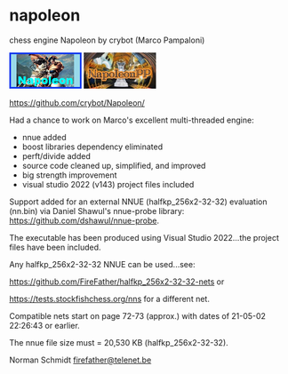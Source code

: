 # napoleon
 
chess engine Napoleon by crybot (Marco Pampaloni)

![alt tag](https://raw.githubusercontent.com/FireFather/napoleon/master/napoleon.bmp)
![alt tag](https://raw.githubusercontent.com/FireFather/napoleon/master/napoleonpp.bmp)

https://github.com/crybot/Napoleon/

Had a chance to work on Marco's excellent multi-threaded engine:

- nnue added
- boost libraries dependency eliminated
- perft/divide added
- source code cleaned up, simplified, and improved
- big strength improvement
- visual studio 2022 (v143) project files included

Support added for an external NNUE (halfkp_256x2-32-32) evaluation (nn.bin) via Daniel Shawul's nnue-probe library: https://github.com/dshawul/nnue-probe.

The executable has been produced using Visual Studio 2022...the project files have been included.

Any halfkp_256x2-32-32 NNUE can be used...see:

https://github.com/FireFather/halfkp_256x2-32-32-nets or

https://tests.stockfishchess.org/nns for a different net.

Compatible nets start on page 72-73 (approx.) with dates of 21-05-02 22:26:43 or earlier.

The nnue file size must = 20,530 KB (halfkp_256x2-32-32).

Norman Schmidt firefather@telenet.be
